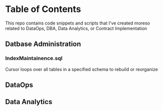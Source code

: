 # Table of Contents

This repo contains code snippets and scripts that I've created moreso related to DataOps, DBA, Data Analytics, or Contract Implementation

## Datbase Administration

### IndexMaintainence.sql
Cursor loops over all tables in a specified schema to rebuild or reorganize



## DataOps

## Data Analytics 
